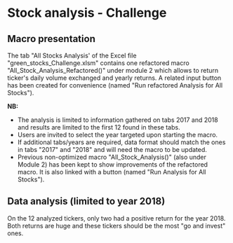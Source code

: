 # Stock analysis - Challenge

## Macro presentation

The tab "All Stocks Analysis' of the Excel file "green_stocks_Challenge.xlsm" contains one refactored macro "All_Stock_Analysis_Refactored()" under module 2 which allows to return ticker's daily volume exchanged and yearly returns. A related input button has been created for convenience (named "Run refactored Analysis for All Stocks").

**NB:** 
- The analysis is limited to information gathered on tabs 2017 and 2018 and results are limited to the first 12 found in these tabs.
- Users are invited to select the year targeted upon starting the macro.
- If additional tabs/years are required, data format should match the ones in tabs "2017" and "2018" and will need the macro to be updated.
- Previous non-optimized macro "All_Stock_Analysis()" (also under Module 2) has been kept to show improvements of the refactored macro. It is also linked with a button (named "Run Analysis for All Stocks").

## Data analysis (limited to year 2018)
On the 12 analyzed tickers, only two had a positive return for the year 2018. Both returns are huge and these tickers should be the most "go and invest" ones.


